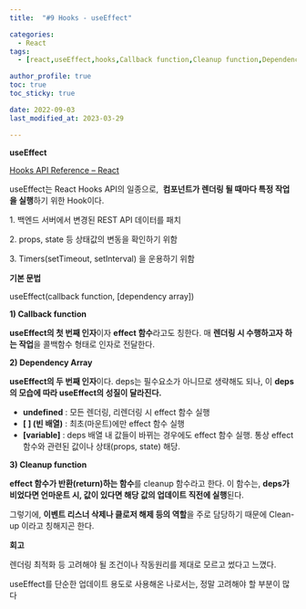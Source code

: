 ```yaml
---
title:  "#9 Hooks - useEffect"

categories:
  - React
tags:
  - [react,useEffect,hooks,Callback function,Cleanup function,Dependency Array]

author_profile: true
toc: true
toc_sticky: true

date: 2022-09-03
last_modified_at: 2023-03-29

---
```


**useEffect**

[Hooks API Reference – React](https://ko.reactjs.org/docs/hooks-reference.html#useeffect)


useEffect는 React Hooks API의 일종으로, 
**컴포넌트가 렌더링 될 때마다 특정 작업을 실행**하기 위한 Hook이다.

1. 백엔드 서버에서 변경된 REST API 데이터를 패치

2. props, state 등 상태값의 변동을 확인하기 위함

3. Timers(setTimeout, setInterval) 을 운용하기 위함

**기본 문법**

useEffect(callback function, [dependency array])

**1) Callback function**

**useEffect의 첫 번째 인자**이자 **effect 함수**라고도 칭한다. 매 **렌더링 시 수행하고자 하는 작업**을 콜백함수 형태로 인자로 전달한다.

**2) Dependency Array**

**useEffect의 두 번째 인자**이다. deps는 필수요소가 아니므로 생략해도 되나, 이 **deps의 모습에 따라 useEffect의 성질이 달라진다.**

- **undefined** : 모든 렌더링, 리렌더링 시 effect 함수 실행
- **[ ] (빈 배열)** : 최초(마운트)에만 effect 함수 실행
- **[variable]** : deps 배열 내 값들이 바뀌는 경우에도 effect 함수 실행. 통상 effect 함수와 관련된 값이나 상태(props, state) 해당.

**3) Cleanup function**

**effect 함수가 반환(return)하는 함수**를 cleanup 함수라고 한다. 이 함수는, **deps가 비었다면 언마운트 시, 값이 있다면 해당 값의 업데이트 직전에 실행**된다.

그렇기에, **이벤트 리스너 삭제나 클로저 해제 등의 역할**을 주로 담당하기 때문에 Clean-up 이라고 칭해지곤 한다.

**회고**

렌더링 최적화 등 고려해야 될 조건이나 작동원리를 제대로 모르고 썼다고 느꼈다.

useEffect를 단순한 업데이트 용도로 사용해온 나로서는, 정말 고려해야 할 부분이 많다